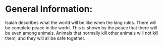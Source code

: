 # General Information:

Isaiah describes what the world will be like when the king rules. There will be complete peace in the world. This is shown by the peace that there will be even among animals. Animals that normally kill other animals will not kill them, and they will all be safe together.